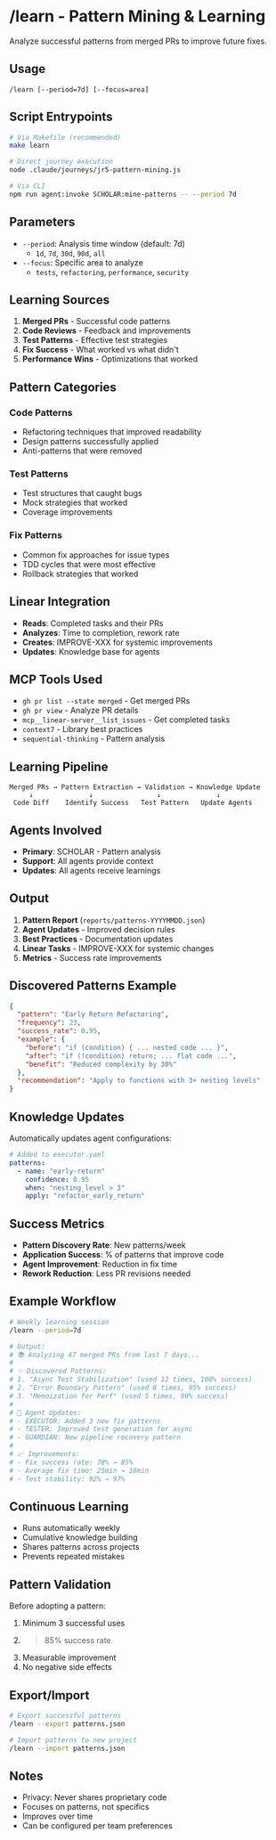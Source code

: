 # /learn - Pattern Mining & Learning

Analyze successful patterns from merged PRs to improve future fixes.

## Usage
```
/learn [--period=7d] [--focus=area]
```

## Script Entrypoints
```bash
# Via Makefile (recommended)
make learn

# Direct journey execution
node .claude/journeys/jr5-pattern-mining.js

# Via CLI
npm run agent:invoke SCHOLAR:mine-patterns -- --period 7d
```

## Parameters
- `--period`: Analysis time window (default: 7d)
  - `1d`, `7d`, `30d`, `90d`, `all`
- `--focus`: Specific area to analyze
  - `tests`, `refactoring`, `performance`, `security`

## Learning Sources
1. **Merged PRs** - Successful code patterns
2. **Code Reviews** - Feedback and improvements
3. **Test Patterns** - Effective test strategies
4. **Fix Success** - What worked vs what didn't
5. **Performance Wins** - Optimizations that worked

## Pattern Categories

### Code Patterns
- Refactoring techniques that improved readability
- Design patterns successfully applied
- Anti-patterns that were removed

### Test Patterns
- Test structures that caught bugs
- Mock strategies that worked
- Coverage improvements

### Fix Patterns
- Common fix approaches for issue types
- TDD cycles that were most effective
- Rollback strategies that worked

## Linear Integration
- **Reads**: Completed tasks and their PRs
- **Analyzes**: Time to completion, rework rate
- **Creates**: IMPROVE-XXX for systemic improvements
- **Updates**: Knowledge base for agents

## MCP Tools Used
- `gh pr list --state merged` - Get merged PRs
- `gh pr view` - Analyze PR details
- `mcp__linear-server__list_issues` - Get completed tasks
- `context7` - Library best practices
- `sequential-thinking` - Pattern analysis

## Learning Pipeline
```
Merged PRs → Pattern Extraction → Validation → Knowledge Update
     ↓              ↓                ↓              ↓
 Code Diff    Identify Success   Test Pattern   Update Agents
```

## Agents Involved
- **Primary**: SCHOLAR - Pattern analysis
- **Support**: All agents provide context
- **Updates**: All agents receive learnings

## Output
1. **Pattern Report** (`reports/patterns-YYYYMMDD.json`)
2. **Agent Updates** - Improved decision rules
3. **Best Practices** - Documentation updates
4. **Linear Tasks** - IMPROVE-XXX for systemic changes
5. **Metrics** - Success rate improvements

## Discovered Patterns Example
```json
{
  "pattern": "Early Return Refactoring",
  "frequency": 23,
  "success_rate": 0.95,
  "example": {
    "before": "if (condition) { ... nested code ... }",
    "after": "if (!condition) return; ... flat code ...",
    "benefit": "Reduced complexity by 30%"
  },
  "recommendation": "Apply to functions with 3+ nesting levels"
}
```

## Knowledge Updates
Automatically updates agent configurations:
```yaml
# Added to executor.yaml
patterns:
  - name: "early-return"
    confidence: 0.95
    when: "nesting_level > 3"
    apply: "refactor_early_return"
```

## Success Metrics
- **Pattern Discovery Rate**: New patterns/week
- **Application Success**: % of patterns that improve code
- **Agent Improvement**: Reduction in fix time
- **Rework Reduction**: Less PR revisions needed

## Example Workflow
```bash
# Weekly learning session
/learn --period=7d

# Output:
# 📚 Analyzing 47 merged PRs from last 7 days...
#
# ✨ Discovered Patterns:
# 1. "Async Test Stabilization" (used 12 times, 100% success)
# 2. "Error Boundary Pattern" (used 8 times, 95% success)
# 3. "Memoization for Perf" (used 5 times, 90% success)
#
# 🎯 Agent Updates:
# - EXECUTOR: Added 3 new fix patterns
# - TESTER: Improved test generation for async
# - GUARDIAN: New pipeline recovery pattern
#
# 📈 Improvements:
# - Fix success rate: 78% → 85%
# - Average fix time: 25min → 18min
# - Test stability: 92% → 97%
```

## Continuous Learning
- Runs automatically weekly
- Cumulative knowledge building
- Shares patterns across projects
- Prevents repeated mistakes

## Pattern Validation
Before adopting a pattern:
1. Minimum 3 successful uses
2. >85% success rate
3. Measurable improvement
4. No negative side effects

## Export/Import
```bash
# Export successful patterns
/learn --export patterns.json

# Import patterns to new project
/learn --import patterns.json
```

## Notes
- Privacy: Never shares proprietary code
- Focuses on patterns, not specifics
- Improves over time
- Can be configured per team preferences